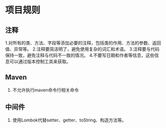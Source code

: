 # 项目规则
## 注释
1.对所有的类、方法、字段等添加必要的注释，包括类的作用、方法的参数、返回值、异常等。
2.注释要简洁明了，避免使用复杂的词汇和术语。
3.注释要与代码保持一致，避免注释与代码不一致的情况。
4.不要写日期和作者等信息，这些信息可以通过版本控制工具来获取。

## Maven
1. 不允许执行maven命令行相关命令

## 中间件
1. 使用Lombok代替setter、getter、toString、构造方法等。
